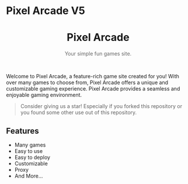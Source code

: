 # Pixel Arcade V5

<h1 align="center">Pixel Arcade</h1>
<p align="center" style="opacity: 0.65;">Your simple fun games site.</p>
<br>

Welcome to Pixel Arcade, a feature-rich game site created for you! With over many games to choose from, Pixel Arcade offers a unique and customizable gaming experience. Pixel Arcade provides a seamless and enjoyable gaming environment.

> Consider giving us a star! Especially if you forked this repository or you found some other use out of this repository.

## Features

-   Many games
-   Easy to use
-   Easy to deploy
-   Customizable
-   Proxy
-   And More...
